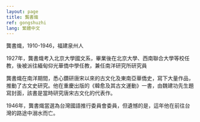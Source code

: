 ```yaml
---
layout: page
title: 龔書熾
ref: gongshuzhi
lang: 繁體中文
---
```


龔書熾，1910-1946，福建泉州人

1927年，龔書熾考入北京大學國文系，畢業後在北京大學、西南聯合大學等校任教，後被派往緬甸仰光華僑中學任教，兼任南洋研究所研究員

龔書熾在南洋期間，悉心鑽研唐宋以來的古文化及東南亞華僑史，寫下大量作品，推動了古文史研究。他在重慶出版的《韓愈及其古文運動》一書，由魏建功先生題寫封面，該書是當時研究唐宋古文化的代表作。

1946年，龔書熾當選為台灣國語推行委員會委員，但遺憾的是，這年他在前往台灣的路途中溺水而亡。
